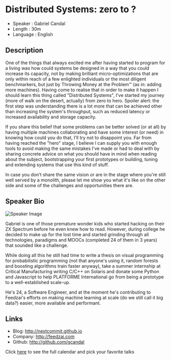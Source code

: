 Distributed Systems: zero to ?
========================

* Speaker   : Gabriel Candal
* Length    : 30m
* Language  : English

Description
-----------

One of the things that always excited me after having started to program for a living was how could systems be designed in a way that you could increase its capacity, not by making brilliant micro-optimizations that are only within reach of a few enlighted individuals or the most diligent benchmarkers, but just by Throwing Money at the Problem™ (as in: adding more machines). Having come to realise that in order to make it happen I should learn this thing called "Distributed Systems", I've started my journey (more of walk on the desert, actually) from zero to hero. Spoiler alert: the first step was understanding there is a lot more that can be achieved other than increasing the system's throughput, such as reduced latency or increased availability and storage capacity.

If you share this belief that some problems can be better solved (or at all) by having multiple machines collaborating and have some interest (or need) in knowing how could you do that, I'll try not to disappoint you. Far from having reached the "hero" stage, I believe I can supply you with enough tools to avoid making the same mistakes I've made or had to deal with by sharing concrete advice on what you should have in mind when reading about the subject, bootstrapping your first prototypes or building, tuning and extending systems that use this kind of stuff.

In case you don't share the same vision or are in the stage where you're still well served by a monolith, please let me show you what it's like on the other side and some of the challenges and opportunities there are.

Speaker Bio
-----------

![Speaker Image](https://avatars0.githubusercontent.com/u/3048875?v=4&s=400)

Gabriel is one of those premature wonder kids who started hacking on their ZX Spectrum before he even knew how to read. However, during college he decided to make up for the lost time and started grinding through all technologies, paradigms and MOOCs (completed 24 of them in 3 years) that sounded like a challenge.

While doing all this he still had time to write a thesis on visual programming for probabilistic programming (not that anyone's using it, random forests and boosting algorithms train faster anyway), take a summer internship at Critical Manufacturing writing C/C++ on Solaris and donate some Python and Javascript to help PLATFORME International go from being a prototype to a well-established scale-up.

He's 24, a Software Engineer, and at the moment he's contributing to Feedzai's efforts on making machine learning at scale (do we still call it big data?) easier, more available and performant.

Links
-----

* Blog: http://nextcommit.github.io
* Company: http://feedzai.com
* Github: http://github.com/gcandal

Click [here][1] to see the full calendar and pick your favorite talks

[1]: https://pixels.camp/schedule/
